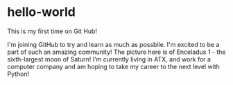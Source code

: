 # hello-world
This is my first time on Git Hub!

I'm joining GitHub to try and learn as much as possbile. I'm excited to be a part of such an amazing community! The picture here is of Enceladus 1 - the sixth-largest moon of Saturn! I'm currently living in ATX, and work for a computer company and am hoping to take my career to the next level with Python!

